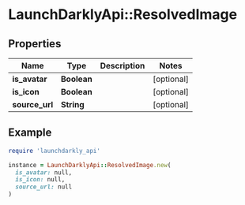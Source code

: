 # LaunchDarklyApi::ResolvedImage

## Properties

| Name | Type | Description | Notes |
| ---- | ---- | ----------- | ----- |
| **is_avatar** | **Boolean** |  | [optional] |
| **is_icon** | **Boolean** |  | [optional] |
| **source_url** | **String** |  | [optional] |

## Example

```ruby
require 'launchdarkly_api'

instance = LaunchDarklyApi::ResolvedImage.new(
  is_avatar: null,
  is_icon: null,
  source_url: null
)
```

